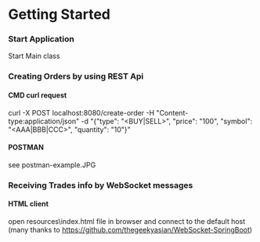 # Getting Started

### Start Application
Start Main class

### Creating Orders by using REST Api
#### CMD curl request
curl -X POST localhost:8080/create-order -H "Content-type:application/json" -d "{\"type\": \"<BUY|SELL>\", \"price\": \"100\", \"symbol\": \"<AAA|BBB|CCC>\", \"quantity\": \"10\"}"
#### POSTMAN
see postman-example.JPG

### Receiving Trades info by WebSocket messages
#### HTML client
open resources\index.html file in browser and connect to the default host (many thanks to https://github.com/thegeekyasian/WebSocket-SpringBoot)